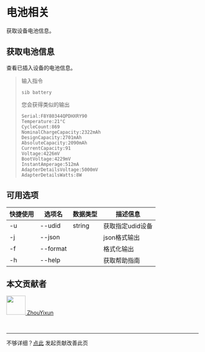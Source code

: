 # 电池相关

获取设备电池信息。

## 获取电池信息

查看已插入设备的电池信息。

> 输入指令
> ```
> sib battery
> ```
> 您会获得类似的输出
> ```
> Serial:F8Y80344QPDHXRY90
> Temperature:21°C
> CycleCount:869
> NominalChargeCapacity:2322mAh
> DesignCapacity:2701mAh
> AbsoluteCapacity:2090mAh
> CurrentCapacity:91
> Voltage:4226mV
> BootVoltage:4229mV
> InstantAmperage:512mA
> AdapterDetailsVoltage:5000mV
> AdapterDetailsWatts:8W
> ```

## 可用选项

| 快捷使用 | 选项名      | 数据类型   | 描述信息       |
|------|----------|--------|------------|
| -u   | --udid   | string | 获取指定udid设备 |
| -j   | --json   |        | json格式输出   |
| -f   | --format |        | 格式化输出      |
| -h   | --help   |        | 获取帮助指南     |

## 本文贡献者
<div class="cont">
<a href="https://gitee.com/ZhouYixun" target="_blank">
<img src="https://portrait.gitee.com/uploads/avatars/user/2698/8096045_ZhouYixun_1645499109.png!avatar100" width="50"/>
<span>ZhouYixun</span>
</a>
</div>


&nbsp;
&nbsp;
***
不够详细？[点此](https://github.com/SonicCloudOrg/sonic-offical-website/edit/main/src/markdown/sib/sib-battery.md) 发起贡献改善此页
